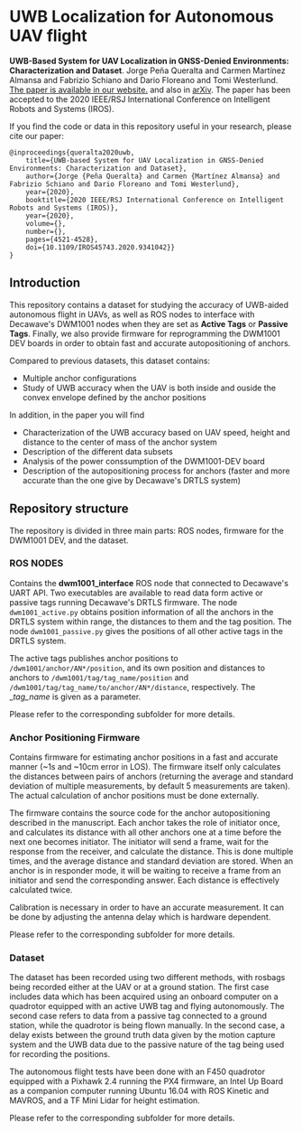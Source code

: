 # UWB Localization for Autonomous UAV flight

**UWB-Based System for UAV Localization in GNSS-Denied Environments: Characterization and Dataset**. Jorge Peña Queralta and Carmen Martínez Almansa and Fabrizio Schiano and Dario Floreano and Tomi Westerlund.
[The paper is available in our website.](https://tiers.utu.fi/paper/queralta2020uwbdataset) and also in [arXiv](https://arxiv.org/abs/2003.04380). The paper has been accepted to the 2020 IEEE/RSJ International Conference on Intelligent Robots and Systems (IROS).

If you find the code or data in this repository useful in your research, please cite our paper:

```
@inproceedings{queralta2020uwb,
    title={UWB-based System for UAV Localization in GNSS-Denied Environments: Characterization and Dataset},
    author={Jorge {Peña Queralta} and Carmen {Martínez Almansa} and Fabrizio Schiano and Dario Floreano and Tomi Westerlund},
    year={2020},
    booktitle={2020 IEEE/RSJ International Conference on Intelligent Robots and Systems (IROS)}, 
    year={2020},
    volume={},
    number={},
    pages={4521-4528},
    doi={10.1109/IROS45743.2020.9341042}}
}
```

## Introduction

This repository contains a dataset for studying the accuracy of UWB-aided autonomous flight in UAVs, as well as ROS nodes to interface with Decawave's DWM1001 nodes when they are set as __Active Tags__ or __Passive Tags__. Finally, we also provide firmware for reprogramming the DWM1001 DEV boards in order to obtain fast and accurate autopositioning of anchors.

Compared to previous datasets, this dataset contains:

- Multiple anchor configurations
- Study of UWB accuracy when the UAV is both inside and ouside the convex envelope defined by the anchor positions

In addition, in the paper you will find

- Characterization of the UWB accuracy based on UAV speed, height and distance to the center of mass of the anchor system
- Description of the different data subsets
- Analysis of the power conssumption of the DWM1001-DEV board
- Description of the autopositioning process for anchors (faster and more accurate than the one give by Decawave's DRTLS system)

## Repository structure

The repository is divided in three main parts: ROS nodes, firmware for the DWM1001 DEV, and the dataset.

### ROS NODES

Contains the **dwm1001_interface** ROS node that connected to Decawave's UART API. Two executables are available to read data form active or passive tags running Decawave's DRTLS firmware. The node `dwm1001_active.py` obtains position information of all the anchors in the DRTLS system within range, the distances to them and the tag position. The node `dwm1001_passive.py` gives the positions of all other active tags in the DRTLS system.

The active tags publishes anchor positions to `/dwm1001/anchor/AN*/position`, and its own position and distances to anchors to `/dwm1001/tag/tag_name/position` and `/dwm1001/tag/tag_name/to/anchor/AN*/distance`, respectively. The __tag_name_ is given as a parameter.

Please refer to the corresponding subfolder for more details.

### Anchor Positioning Firmware 

Contains firmware for estimating anchor positions in a fast and accurate manner (~1s and ~10cm error in LOS). The firmware itself only calculates the distances between pairs of anchors (returning the average and standard deviation of multiple measurements, by default 5 measurements are taken). The actual calculation of anchor positions must be done externally. 

The firmware contains the source code for the anchor autopositioning described in the manuscript. Each anchor takes the role of initiator once, and calculates its distance with all other anchors one at a time before the next one becomes initiator. The initiator will send a frame, wait for the response from the receiver, and calculate the distance. This is done multiple times, and the average distance and standard deviation are stored. When an anchor is in responder mode, it will be waiting to receive a frame from an initiator and send the corresponding answer. Each distance is effectively calculated twice.

Calibration is necessary in order to have an accurate measurement. It can be done by adjusting the antenna delay which is hardware dependent. 

Please refer to the corresponding subfolder for more details.

### Dataset

The dataset has been recorded using two different methods, with rosbags being recorded either at the UAV or at a ground station. The first case includes data which has been acquired using an onboard computer on a quadrotor equipped with an active UWB tag and flying autonomously. The second case refers to data from a passive tag connected to a ground station, while the quadrotor is being flown manually. In the second case, a delay exists between the ground truth data given by the motion capture system and the UWB data due to the passive nature of the tag being used for recording the positions.

The autonomous flight tests have been done with an F450 quadrotor equipped with a Pixhawk 2.4 running the PX4 firmware, an Intel Up Board as a companion computer running Ubuntu 16.04 with ROS Kinetic and MAVROS, and a TF Mini Lidar for height estimation.

Please refer to the corresponding subfolder for more details.

